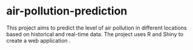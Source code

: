 # air-pollution-prediction
This project aims to predict the level of air pollution in different locations based on historical and real-time data. The project uses R and Shiny to create a web application .
